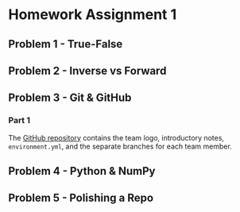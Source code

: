 # Homework Assignment 1

## Problem 1 - True-False

## Problem 2 - Inverse vs Forward

## Problem 3 - Git & GitHub

### Part 1

The [GitHub repository](https://github.com/jac-oblong/Cognitive-Modeling) contains the
team logo, introductory notes, `environment.yml`, and the separate branches for each
team member.

## Problem 4 - Python & NumPy

## Problem 5 - Polishing a Repo
